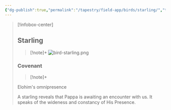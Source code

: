 ```yaml
---
{"dg-publish":true,"permalink":"/tapestry/field-app/birds/starling/","title":"Starling","tags":["covenants/animals/birds"],"dgHomeLink":true,"dgEnableSearch":true}
---
```


> [!infobox-center] 
> ## Starling
> > [!note]+
> ![bird-starling.png](/img/user/File%20Vault/Field%20App/birds/bird-starling.png)
> ### Covenant
>> [!note]+ 
>  <p class="note first">Elohim's omnipresence</p>
>  
><p class="note second">A starling reveals that Pappa is awaiting an encounter with us. It speaks of the wideness and constancy of His Presence.</p>
